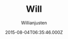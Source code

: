 ---
title: Will
github: https://github.com/willianjusten/will-jekyll-template
demo: https://willianjusten.github.io/will-jekyll-template/
author: Willianjusten
ssg:
  - Jekyll
cms:
  - Markdown
date: 2015-08-04T06:35:46.000Z
description: A simple Jekyll theme.
draft: true
publish_date: '2015-08-04T06:35:46Z'
update_date: '2020-10-05T15:31:49Z'
github_star: 376
github_fork: 440
---